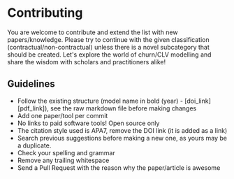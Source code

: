 # Contributing

You are welcome to contribute and extend the list with new papers/knowledge. Please try to continue with the given classification (contractual/non-contractual) unless there is a novel subcategory that should be created. Let's explore the world of churn/CLV modelling and share the wisdom with scholars and practitioners alike!

## Guidelines

  * Follow the existing structure (model name in bold (year) - [doi_link] [pdf_link]), see the raw markdown file before making changes
  * Add one paper/tool per commit
  * No links to paid software tools! Open source only
  * The citation style used is APA7, remove the DOI link (it is added as a link)
  * Search previous suggestions before making a new one, as yours may be a duplicate.
  * Check your spelling and grammar
  * Remove any trailing whitespace
  * Send a Pull Request with the reason why the paper/article is awesome